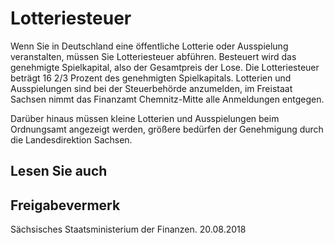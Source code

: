 # Lotteriesteuer

Wenn Sie in Deutschland eine öffentliche Lotterie oder Ausspielung veranstalten, müssen Sie Lotteriesteuer abführen. Besteuert wird das genehmigte Spielkapital, also der Gesamtpreis der Lose. Die Lotteriesteuer beträgt 16 2/3 Prozent des genehmigten Spielkapitals. Lotterien und Ausspielungen sind bei der Steuerbehörde anzumelden, im Freistaat Sachsen nimmt das Finanzamt Chemnitz-Mitte alle Anmeldungen entgegen.

Darüber hinaus müssen kleine Lotterien und Ausspielungen beim Ordnungsamt angezeigt werden, größere bedürfen der Genehmigung durch die Landesdirektion Sachsen.

## Lesen Sie auch

## Freigabevermerk

Sächsisches Staatsministerium der Finanzen. 20.08.2018
